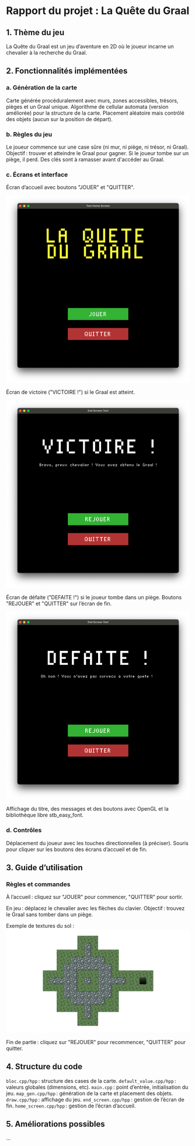 # Rapport du projet : La Quête du Graal

## 1. Thème du jeu
La Quête du Graal est un jeu d’aventure en 2D où le joueur incarne un chevalier à la recherche du Graal.

## 2. Fonctionnalités implémentées

### a. Génération de la carte
Carte générée procéduralement avec murs, zones accessibles, trésors, pièges et un Graal unique.
Algorithme de cellular automata (version améliorée) pour la structure de la carte.
Placement aléatoire mais contrôlé des objets (aucun sur la position de départ).

### b. Règles du jeu
Le joueur commence sur une case sûre (ni mur, ni piège, ni trésor, ni Graal).
Objectif : trouver et atteindre le Graal pour gagner.
Si le joueur tombe sur un piège, il perd.
Des clés sont à ramasser avant d'accéder au Graal.

### c. Écrans et interface
Écran d’accueil avec boutons "JOUER" et "QUITTER".

![Écran d'accueil](img/accueil.png)

Écran de victoire ("VICTOIRE !") si le Graal est atteint.

![Écran de victoire](img/victoire.png)

Écran de défaite ("DEFAITE !") si le joueur tombe dans un piège.
Boutons "REJOUER" et "QUITTER" sur l’écran de fin.

![Écran de défaite](img/defaite.png)

Affichage du titre, des messages et des boutons avec OpenGL et la bibliothèque libre stb_easy_font.

### d. Contrôles
Déplacement du joueur avec les touches directionnelles (à préciser).
Souris pour cliquer sur les boutons des écrans d’accueil et de fin.

## 3. Guide d’utilisation

### Règles et commandes
À l’accueil : cliquez sur "JOUER" pour commencer, "QUITTER" pour sortir.

En jeu : déplacez le chevalier avec les flèches du clavier.
Objectif : trouvez le Graal sans tomber dans un piège.

Exemple de textures du sol :
![Textures du sol](img/Texture_du_sol.png)

Fin de partie : cliquez sur "REJOUER" pour recommencer, "QUITTER" pour quitter.

## 4. Structure du code
```bloc.cpp/hpp``` : structure des cases de la carte.
```default_value.cpp/hpp``` : valeurs globales (dimensions, etc).
```main.cpp``` : point d’entrée, initialisation du jeu.
```map_gen.cpp/hpp``` : génération de la carte et placement des objets.
```draw.cpp/hpp``` : affichage du jeu.
```end_screen.cpp/hpp``` : gestion de l’écran de fin.
```home_screen.cpp/hpp``` : gestion de l’écran d’accueil.

## 5. Améliorations possibles
...